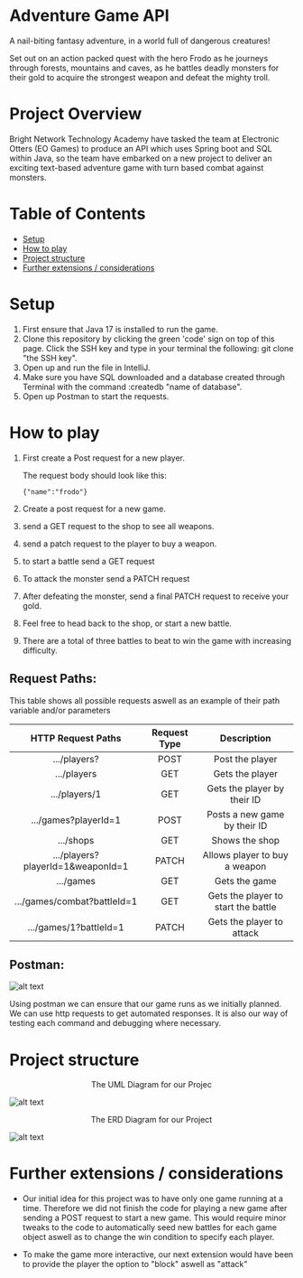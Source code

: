 # Adventure Game API

A nail-biting fantasy adventure, in a world full of dangerous creatures!

Set out on an action packed quest with the hero Frodo as he journeys through forests, mountains and caves, as he battles deadly monsters for their gold to acquire the strongest weapon and defeat the mighty troll.




# Project Overview

Bright Network Technology Academy have tasked the team at Electronic Otters (EO Games) to produce an API which uses Spring boot and SQL within Java, so the team have embarked on a new project to deliver an exciting text-based adventure game with turn based combat against monsters.

# Table of Contents 

- [Setup](#setup)
- [How to play](#how-to-play)
- [Project structure](#project-structure)
- [Further extensions / considerations](#further-extensions--considerations)



# Setup 


1. First ensure that Java 17 is installed to run the game.
2. Clone this repository by clicking the green 'code' sign on top of this page. Click the SSH key and type in your terminal the following: git clone "the SSH key".
3. Open up and run the file in IntelliJ.
4. Make sure you have SQL downloaded and a database created through Terminal with the command :createdb "name of database".
5. Open up Postman to start the requests.

# How to play

1. First create a Post request for a new player. 

   The request body should look like this:
   
   ```{"name":"frodo"}```
2. Create a post request for a new game. 
3. send a GET request to the shop to see all weapons.
4. send a patch request to the player to buy a weapon.
5. to start a battle send a GET request  
6. To attack the monster send a PATCH request
7. After defeating the monster, send a final PATCH request to receive your gold.
8. Feel free to head back to the shop, or start a new battle.
9. There are a total of three battles to beat to win the game with increasing difficulty.

## Request Paths:

This table shows all possible requests aswell as an example of their path variable and/or parameters

| HTTP Request Paths | Request Type | Description |
|:---:|:---:|:---:|
| .../players? | POST | Post the player |
| .../players | GET | Gets the player |
| .../players/1 | GET | Gets the player by their ID |
| .../games?playerId=1 | POST | Posts a new game by their ID |
| .../shops | GET | Shows the shop |
| .../players?playerId=1&weaponId=1 | PATCH | Allows player to buy a weapon |
| .../games | GET | Gets the game |
| .../games/combat?battleId=1 | GET | Gets the player to start the battle  |
| .../games/1?battleId=1 | PATCH | Gets the player to attack |


## Postman:

<p align="center">

</p>

![alt text](postman.png)


Using postman we can ensure that our game runs as we initially planned. We can use http requests to get automated responses. It is also our way of testing each command and debugging where necessary.




# Project structure

<p align="center">
The UML Diagram for our Projec
</p>

![alt text](backend_UML.jpg)



<p align="center">
The ERD Diagram for our Project
</p>

![alt text](backend_ERD.jpg)



# Further extensions / considerations

-  Our initial idea for this project was to have only one game running at a time. Therefore we did not finish the code for playing a new game after sending a POST request to start a new game. This would require minor tweaks to the code to automatically seed new battles for each game object aswell as to change the win condition to specify each player.

- To make the game more interactive, our next extension would have been to provide the player the option to "block" aswell as "attack"

